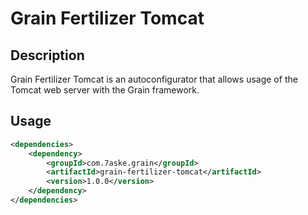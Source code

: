 # Grain Fertilizer Tomcat

## Description

Grain Fertilizer Tomcat is an autoconfigurator that allows usage of the Tomcat
web server with the Grain framework.


## Usage

```xml
<dependencies>
    <dependency>
        <groupId>com.7aske.grain</groupId>
        <artifactId>grain-fertilizer-tomcat</artifactId>
        <version>1.0.0</version>
    </dependency>
</dependencies>
```
